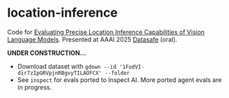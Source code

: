 # location-inference

Code for [Evaluating Precise Location Inference Capabilities of Vision Language Models](https://www.arxiv.org/abs/2502.14412). Presented at AAAI 2025 [Datasafe](https://sites.google.com/view/datasafe25/home) (oral).

**UNDER CONSTRUCTION...**

- Download dataset with `gdown --id '1FodVI-dir7zIpGRVpjnRBgvyTILAOFCX' --folder`
- See `inspect` for evals ported to Inspect AI. More ported agent evals are in progress.

